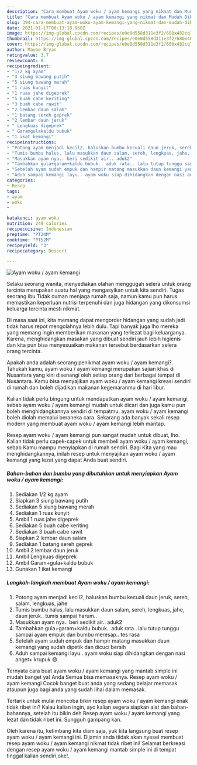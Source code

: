 ```yaml
---
description: "Cara membuat Ayam woku / ayam kemangi yang nikmat dan Mudah Dibuat"
title: "Cara membuat Ayam woku / ayam kemangi yang nikmat dan Mudah Dibuat"
slug: 394-cara-membuat-ayam-woku-ayam-kemangi-yang-nikmat-dan-mudah-dibuat
date: 2021-01-17T08:13:18.968Z
image: https://img-global.cpcdn.com/recipes/e0e0d558d311e3f2/680x482cq70/ayam-woku-ayam-kemangi-foto-resep-utama.jpg
thumbnail: https://img-global.cpcdn.com/recipes/e0e0d558d311e3f2/680x482cq70/ayam-woku-ayam-kemangi-foto-resep-utama.jpg
cover: https://img-global.cpcdn.com/recipes/e0e0d558d311e3f2/680x482cq70/ayam-woku-ayam-kemangi-foto-resep-utama.jpg
author: Mayme Bryan
ratingvalue: 3.7
reviewcount: 8
recipeingredient:
- "1/2 kg ayam"
- "3 siung bawang putih"
- "5 siung bawang merah"
- "1 ruas kunyit"
- "1 ruas jahe digeprek"
- "5 buah cabe keriting"
- "3 buah cabe rawit"
- "2 lembar daun salam"
- "1 batang sereh geprek"
- "2 lembar daun jeruk"
- " Lengkuas digeprek"
- " Garamgulakaldu bubuk"
- "1 ikat kemangi"
recipeinstructions:
- "Potong ayam menjadi kecil2, haluskan bumbu kecuali daun jeruk, sereh, salam, lengkuas, jahe"
- "Tumis bumbu halus, lalu masukkan daun salam, sereh, lengkuas, jahe, daun jeruk.. tumis sampai harum.."
- "Masukkan ayam nya.. beri sedikit air.. aduk2"
- "Tambahkan gula+garam+kaldu bubuk.. aduk rata.. lalu tutup tunggu sampai ayam empuk dan bumbu meresap.. tes rasa"
- "Setelah ayam sudah empuk dan hampir matang masukkan daun kemangi yang sudah dipetik dan dicuci bersih"
- "Aduh sampai kemangi layu.. ayam woku siap dihidangkan dengan nasi anget+ krupuk 😄"
categories:
- Resep
tags:
- ayam
- woku
- 

katakunci: ayam woku  
nutrition: 249 calories
recipecuisine: Indonesian
preptime: "PT24M"
cooktime: "PT52M"
recipeyield: "3"
recipecategory: Dessert

---
```



![Ayam woku / ayam kemangi](https://img-global.cpcdn.com/recipes/e0e0d558d311e3f2/680x482cq70/ayam-woku-ayam-kemangi-foto-resep-utama.jpg)

Selaku seorang wanita, menyediakan olahan menggugah selera untuk orang tercinta merupakan suatu hal yang mengasyikan untuk kita sendiri. Tugas seorang ibu Tidak cuman menjaga rumah saja, namun kamu pun harus memastikan keperluan nutrisi terpenuhi dan juga hidangan yang dikonsumsi keluarga tercinta mesti nikmat.

Di masa  saat ini, kita memang dapat mengorder hidangan yang sudah jadi tidak harus repot mengolahnya lebih dulu. Tapi banyak juga lho mereka yang memang ingin memberikan makanan yang terlezat bagi keluarganya. Karena, menghidangkan masakan yang dibuat sendiri jauh lebih higienis dan kita pun bisa menyesuaikan makanan tersebut berdasarkan selera orang tercinta. 



Apakah anda adalah seorang penikmat ayam woku / ayam kemangi?. Tahukah kamu, ayam woku / ayam kemangi merupakan sajian khas di Nusantara yang kini disenangi oleh setiap orang dari berbagai tempat di Nusantara. Kamu bisa menyajikan ayam woku / ayam kemangi kreasi sendiri di rumah dan boleh dijadikan makanan kegemaranmu di hari libur.

Kalian tidak perlu bingung untuk mendapatkan ayam woku / ayam kemangi, sebab ayam woku / ayam kemangi mudah untuk dicari dan juga kamu pun boleh menghidangkannya sendiri di tempatmu. ayam woku / ayam kemangi boleh diolah memalui beraneka cara. Sekarang ada banyak sekali resep modern yang membuat ayam woku / ayam kemangi lebih mantap.

Resep ayam woku / ayam kemangi pun sangat mudah untuk dibuat, lho. Kalian tidak perlu capek-capek untuk membeli ayam woku / ayam kemangi, sebab Kamu mampu menyiapkan di rumah sendiri. Bagi Kita yang mau menghidangkannya, inilah resep untuk menyajikan ayam woku / ayam kemangi yang lezat yang dapat Anda buat sendiri.

<!--inarticleads1-->

##### Bahan-bahan dan bumbu yang dibutuhkan untuk menyiapkan Ayam woku / ayam kemangi:

1. Sediakan 1/2 kg ayam
1. Siapkan 3 siung bawang putih
1. Sediakan 5 siung bawang merah
1. Sediakan 1 ruas kunyit
1. Ambil 1 ruas jahe digeprek
1. Sediakan 5 buah cabe keriting
1. Sediakan 3 buah cabe rawit
1. Siapkan 2 lembar daun salam
1. Sediakan 1 batang sereh geprek
1. Ambil 2 lembar daun jeruk
1. Ambil  Lengkuas digeprek
1. Ambil  Garam+gula+kaldu bubuk
1. Gunakan 1 ikat kemangi




<!--inarticleads2-->

##### Langkah-langkah membuat Ayam woku / ayam kemangi:

1. Potong ayam menjadi kecil2, haluskan bumbu kecuali daun jeruk, sereh, salam, lengkuas, jahe
1. Tumis bumbu halus, lalu masukkan daun salam, sereh, lengkuas, jahe, daun jeruk.. tumis sampai harum..
1. Masukkan ayam nya.. beri sedikit air.. aduk2
1. Tambahkan gula+garam+kaldu bubuk.. aduk rata.. lalu tutup tunggu sampai ayam empuk dan bumbu meresap.. tes rasa
1. Setelah ayam sudah empuk dan hampir matang masukkan daun kemangi yang sudah dipetik dan dicuci bersih
1. Aduh sampai kemangi layu.. ayam woku siap dihidangkan dengan nasi anget+ krupuk 😄




Ternyata cara buat ayam woku / ayam kemangi yang mantab simple ini mudah banget ya! Anda Semua bisa memasaknya. Resep ayam woku / ayam kemangi Cocok banget buat anda yang sedang belajar memasak ataupun juga bagi anda yang sudah lihai dalam memasak.

Tertarik untuk mulai mencoba bikin resep ayam woku / ayam kemangi enak tidak ribet ini? Kalau kalian ingin, ayo kalian segera siapkan alat dan bahan-bahannya, setelah itu bikin deh Resep ayam woku / ayam kemangi yang lezat dan tidak ribet ini. Sungguh gampang kan. 

Oleh karena itu, ketimbang kita diam saja, yuk kita langsung buat resep ayam woku / ayam kemangi ini. Dijamin anda tiidak akan nyesel membuat resep ayam woku / ayam kemangi nikmat tidak ribet ini! Selamat berkreasi dengan resep ayam woku / ayam kemangi mantab simple ini di tempat tinggal kalian sendiri,oke!.

